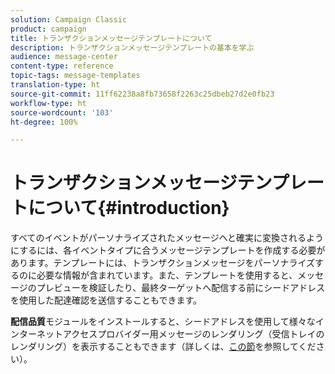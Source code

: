 ```yaml
---
solution: Campaign Classic
product: campaign
title: トランザクションメッセージテンプレートについて
description: トランザクションメッセージテンプレートの基本を学ぶ
audience: message-center
content-type: reference
topic-tags: message-templates
translation-type: ht
source-git-commit: 11ff62238a8fb73658f2263c25dbeb27d2e0fb23
workflow-type: ht
source-wordcount: '103'
ht-degree: 100%

---
```



# トランザクションメッセージテンプレートについて{#introduction}

すべてのイベントがパーソナライズされたメッセージへと確実に変換されるようにするには、各イベントタイプに合うメッセージテンプレートを作成する必要があります。テンプレートには、トランザクションメッセージをパーソナライズするのに必要な情報が含まれています。また、テンプレートを使用すると、メッセージのプレビューを検証したり、最終ターゲットへ配信する前にシードアドレスを使用した配達確認を送信することもできます。

**配信品質**&#x200B;モジュールをインストールすると、シードアドレスを使用して様々なインターネットアクセスプロバイダー用メッセージのレンダリング（受信トレイのレンダリング）を表示することもできます（詳しくは、[この節](../../delivery/using/about-deliverability.md)を参照してください）。
